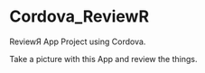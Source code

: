 # Cordova_ReviewR

ReviewЯ App Project using Cordova. 

Take a picture with this App and review the things. 
